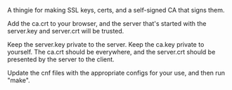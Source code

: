 A thingie for making SSL keys, certs, and a self-signed CA that signs
them.

Add the ca.crt to your browser, and the server that's started with the
server.key and server.crt will be trusted.

Keep the server.key private to the server.  Keep the ca.key private to
yourself.  The ca.crt should be everywhere, and the server.crt should be
presented by the server to the client.

Update the cnf files with the appropriate configs for your use, and then
run "make".

